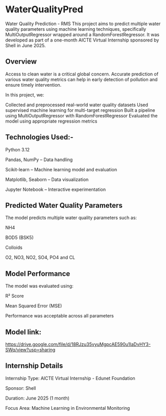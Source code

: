 # WaterQualityPred

Water Quality Prediction - RMS
This project aims to predict multiple water quality parameters using machine learning techniques, specifically MultiOutputRegressor wrapped around a RandomForestRegressor. It was developed as part of a one-month AICTE Virtual Internship sponsored by Shell in June 2025.

Overview
---------------------------------------------------------------------------------------------------------------------------------------------------------------------------------------------------------------------
Access to clean water is a critical global concern. Accurate prediction of various water quality metrics can help in early detection of pollution and ensure timely intervention.

In this project, we:

Collected and preprocessed real-world water quality datasets
Used supervised machine learning for multi-target regression
Built a pipeline using MultiOutputRegressor with RandomForestRegressor
Evaluated the model using appropriate regression metrics



Technologies Used:-
---------------------------------------------------------------------------------------------------------------------------------------------------------------------------------------------------------------------
Python 3.12

Pandas, NumPy – Data handling

Scikit-learn – Machine learning model and evaluation

Matplotlib, Seaborn – Data visualization

Jupyter Notebook – Interactive experimentation



Predicted Water Quality Parameters
---------------------------------------------------------------------------------------------------------------------------------------------------------------------------------------------------------------------
The model predicts multiple water quality parameters such as:

NH4

BOD5 (BSK5)

Colloids

O2, NO3, NO2, SO4, PO4 and
CL


Model Performance
---------------------------------------------------------------------------------------------------------------------------------------------------------------------------------------------------------------------
The model was evaluated using:

R² Score

Mean Squared Error (MSE)

Performance was acceptable across all parameters

Model link:
---------------------------------------------------------------------------------------------------------------------------------------------------------------------------------------------------------------------
https://drive.google.com/file/d/18RJzu35vyuMgpcAE590u1IaDvHY3-SWq/view?usp=sharing

Internship Details
---------------------------------------------------------------------------------------------------------------------------------------------------------------------------------------------------------------------
Internship Type: AICTE Virtual Internship - Edunet Foundation

Sponsor: Shell

Duration: June 2025 (1 month)

Focus Area: Machine Learning in Environmental Monitoring
